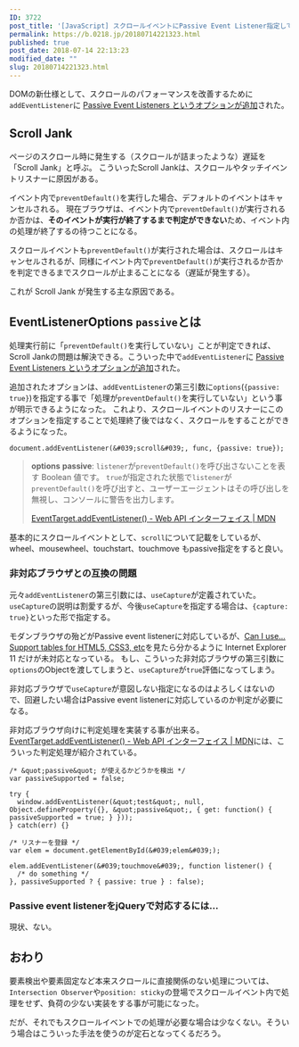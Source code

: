 ```yaml
---
ID: 3722
post_title: '[JavaScript] スクロールイベントにPassive Event Listener指定してパフォーマンスを向上させる方法'
permalink: https://b.0218.jp/20180714221323.html
published: true
post_date: 2018-07-14 22:13:23
modified_date: ""
slug: 20180714221323.html
---
```

DOMの新仕様として、スクロールのパフォーマンスを改善するために`addEventListener`に [Passive Event Listeners というオプションが追加](https://github.com/WICG/EventListenerOptions/blob/gh-pages/explainer.md)された。

## Scroll Jank
ページのスクロール時に発生する（スクロールが詰まったような）遅延を「Scroll Jank」と呼ぶ。 こういったScroll Jankは、スクロールやタッチイベントリスナーに原因がある。

イベント内で`preventDefault()`を実行した場合、デフォルトのイベントはキャンセルされる。
現在ブラウザは、イベント内で`preventDefault()`が実行されるか否かは、**そのイベントが実行が終了するまで判定ができない**ため、イベント内の処理が終了するの待つことになる。

スクロールイベントも`preventDefault()`が実行された場合は、スクロールはキャンセルされるが、同様にイベント内で`preventDefault()`が実行されるか否かを判定できるまでスクロールが止まることになる（遅延が発生する）。

これが Scroll Jank が発生する主な原因である。 


## EventListenerOptions `passive`とは
処理実行前に「`preventDefault()`を実行していない」ことが判定できれば、Scroll Jankの問題は解決できる。こういった中で`addEventListener`に [Passive Event Listeners というオプションが追加](https://github.com/WICG/EventListenerOptions/blob/gh-pages/explainer.md)された。

追加されたオプションは、`addEventListener`の第三引数に`options`(`{passive: true}`)を指定する事で「処理が`preventDefault()`を実行していない」という事が明示できるようになった。
これより、スクロールイベントのリスナーにこのオプションを指定することで処理終了後ではなく、スクロールをすることができるようになった。


```language-js
document.addEventListener(&#039;scroll&#039;, func, {passive: true});
```

> **options**
>     **passive**: `listener`が`preventDefault()`を呼び出さないことを表す Boolean 値です。
>     `true`が指定された状態で`listener`が`preventDefault()`を呼び出すと、ユーザーエージェントはその呼び出しを無視し、コンソールに警告を出力します。
> 
> [EventTarget.addEventListener() - Web API インターフェイス | MDN](https://developer.mozilla.org/ja/docs/Web/API/EventTarget/addEventListener)

基本的にスクロールイベントとして、`scroll`について記載をしているが、wheel、mousewheel、touchstart、touchmove もpassive指定をすると良い。


### 非対応ブラウザとの互換の問題

元々`addEventListener`の第三引数には、`useCapture`が定義されていた。`useCapture`の説明は割愛するが、今後`useCapture`を指定する場合は、`{capture: true}`といった形で指定する。

モダンブラウザの殆どがPassive event listenerに対応しているが、[Can I use… Support tables for HTML5, CSS3, etc](https://caniuse.com/#search=passive)を見たら分かるように Internet Explorer 11 だけが未対応となっている。
もし、こういった非対応ブラウザの第三引数に`options`のObjectを渡してしまうと、`useCapture`が`true`評価になってしまう。

非対応ブラウザで`useCapture`が意図しない指定になるのはよろしくはないので、回避したい場合はPassive event listenerに対応しているのか判定が必要になる。

非対応ブラウザ向けに判定処理を実装する事が出来る。[EventTarget.addEventListener() - Web API インターフェイス | MDN](https://developer.mozilla.org/ja/docs/Web/API/EventTarget/addEventListener)には、こういった判定処理が紹介されている。


```language-js
/* &quot;passive&quot; が使えるかどうかを検出 */
var passiveSupported = false;

try {
  window.addEventListener(&quot;test&quot;, null, Object.defineProperty({}, &quot;passive&quot;, { get: function() { passiveSupported = true; } }));
} catch(err) {}

/* リスナーを登録 */
var elem = document.getElementById(&#039;elem&#039;);

elem.addEventListener(&#039;touchmove&#039;, function listener() {
  /* do something */
}, passiveSupported ? { passive: true } : false);
```


### Passive event listenerをjQueryで対応するには…

現状、ない。


## おわり

要素検出や要素固定など本来スクロールに直接関係のない処理については、`Intersection Observer`や`position: sticky`の登場でスクロールイベント内で処理をせず、負荷の少ない実装をする事が可能になった。

だが、それでもスクロールイベントでの処理が必要な場合は少なくない。そういう場合はこういった手法を使うのが定石となってくるだろう。